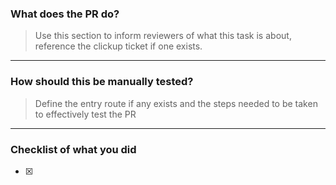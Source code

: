 ### What does the PR do?

> Use this section to inform reviewers of what this task is about, reference the clickup ticket if one exists.

<hr>

### How should this be manually tested?

> Define the entry route if any exists and the steps needed to be taken to effectively test the PR

<hr>

### Checklist of what you did

- [x] 
